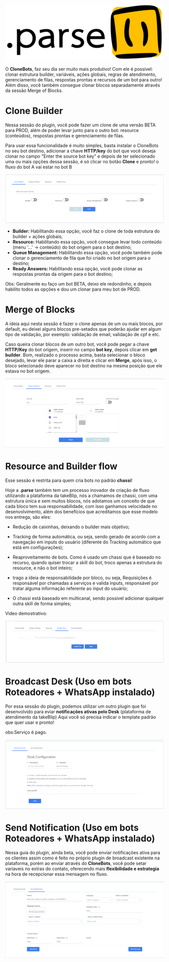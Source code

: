 ![N|Solid](https://raw.githubusercontent.com/Wilkor/img-clonebots/main/logoParseHorizontal.jpeg)

O **CloneBots**, faz seu dia ser muito mais produtivo!
Com ele é possivel: clonar estrutura builder, variáveis, ações globais, regras de atendimento, gerenciamento de filas, respostas prontas e recursos de um bot para outro! Além disso, você também consegue clonar blocos separadamente através da sessão Merge of Blocks.

# Clone Builder
Nessa sessão do plugin, você pode fazer um clone de uma versão BETA para PROD, além de poder levar junto para o outro bot: resource (conteúdos), respostas prontas e gerenciamento de filas.

Para usar essa funcionalidade é muito simples, basta instalar o CloneBots no seu bot destino, adicionar a chave **HTTP/key** do bot que você deseja clonar no campo "Enter the source bot key" e depois de ter selecionado uma ou mais opções dessa sessão, é só clicar no botão **Clone** e pronto! o fluxo do bot A vai estar no bot B

![N|Solid](https://raw.githubusercontent.com/Wilkor/img-clonebots/main/clone-builder.png)

- **Builder:** Habilitando essa opção, você faz o clone de toda estrutura do builder + ações globais;
- **Resource:** Habilitando essa opção, você consegue levar todo conteúdo (menu '...' -&gt; conteúdo) do bot origem para o bot destino;
- **Queue Management:** Habilitando essa opção, você pode também pode clonar o gerenciamento de fila que foi criado no bot origem para o destino;
- **Ready Answers:** Habilitando essa opção, você pode clonar as respostas prontas da origem para o bot destino;

Obs: Geralmente eu faço um bot BETA, deixo ele redondinho, e depois habilito todos as opções e dou um clonar para meu bot de PROD.

# Merge of Blocks
A ideia aqui nesta sessão é fazer o clone apenas de um ou mais blocos, por default, eu deixei alguns blocos pre-setados que poderão ajudar em algum tipo de validação, por exemplo: validação de email, validação de cpf e etc.

Caso queira clonar blocos de um outro bot, você pode pegar a chave **HTTP/Key** do bot origem, inserir no campo **bot key**, depois clicar em **get builder**.
Bom, realizado o processo acima, basta selecionar o bloco desejado, levar ele parar a caixa a direita e clicar em **Merge**, após isso, o bloco selecionado deve aparecer no bot destino na mesma posição que ele estava no bot origem.

![N|Solid](https://raw.githubusercontent.com/Wilkor/img-clonebots/main/merge-of-blocks.png)

# Resource and Builder flow

Esse sessão é restrita para quem cria bots no padrão **chassi**!

Hoje a **.parse** também tem um processo inovador de criação de fluxo utilizando a plataforma da takeBlip, nós a chamamos de chassi, com uma estrutura única e sem muitos blocos, nós adotamos um conceito de que cada bloco tem sua responsabilidade, com isso ganhamos velocidade no desenvolvimento, além dos benefícios que acreditamos que esse modelo nos entrega, são eles:

- Redução de caixinhas, deixando o builder mais objetivo;

- Tracking de forma automática, ou seja, sendo gerado de acordo com a navegação em inputs do usuário (diferente do Tracking automático que está em configurações);

- Reaproveitamento de bots. Como é usado um chassi que é baseado no recurso, quando quiser trocar a skill do bot, troco apenas a estrutura do resource, e não o bot inteiro;

- trago a ideia de responsabilidade por bloco, ou seja, Requisições é responsável por chamadas a serviços e valida inputs, responsável por tratar alguma informação referente ao input do usuário;

- O chassi está baseado em multicanal, sendo possível adicionar qualquer outra skill de forma simples;

Video demostrativo:

[![IMAGE_ALT](https://raw.githubusercontent.com/Wilkor/img-clonebots/main/builderFlow2.png)](https://youtu.be/E8YskEEM5Pc)

# Broadcast Desk (Uso em bots Roteadores + WhatsApp instalado)
Por essa sessão do plugin, podemos utilizar um outro plugin que foi desenvolvido para eviar **notificações ativas pelo Desk** (plataforma de atendimento da takeBlip)
Aqui você só precisa indicar o template padrão que quer usar e pronto!

obs:Serviço é pago.

![N|Solid](https://raw.githubusercontent.com/Wilkor/img-clonebots/main/desk-configuration.png)

# Send Notification (Uso em bots Roteadores + WhatsApp instalado)
Nessa guia do plugin, ainda beta, você pode enviar notificações ativa para os clientes assim como é feito no próprio plugin de broadcast existente na plataforma, porém ao enviar através do **CloneBots**, você pode setar variaveis no extras do contato, oferecendo mais **flexibilidade e estrategia** na hora de recepcionar essa mensagem no fluxo.

![N|Solid](https://raw.githubusercontent.com/Wilkor/img-clonebots/main/Send-notification.png)
